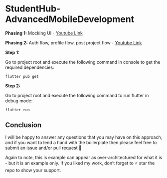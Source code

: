 # StudentHub-AdvancedMobileDevelopment

**Phasing 1:**
Mocking UI - [Youtube Link](https://www.youtube.com/watch?v=cpLQGUNOjnk)

**Phasing 2:**
Auth flow, profile flow, post project flow - [Youtube Link](https://www.youtube.com/watch?v=cuWcSlmp9Rw)

**Step 1:**

Go to project root and execute the following command in console to get the required dependencies: 

```
flutter pub get 
```

**Step 2:**

Go to project root and execute the following command to run flutter in debug mode: 

```
flutter run 
```


## Conclusion

I will be happy to answer any questions that you may have on this approach, and if you want to lend a hand with the boilerplate then please feel free to submit an issue and/or pull request 🙂

Again to note, this is example can appear as over-architectured for what it is - but it is an example only. If you liked my work, don’t forget to ⭐ star the repo to show your support.

